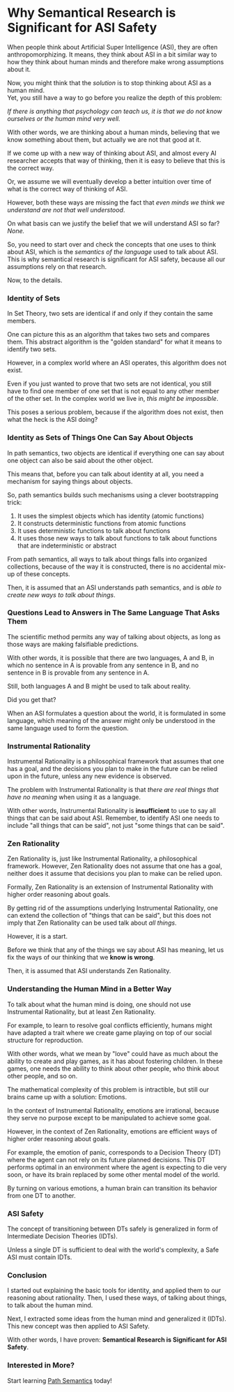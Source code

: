 # Why Semantical Research is Significant for ASI Safety

When people think about Artificial Super Intelligence (ASI), they are often anthropomorphizing.
It means, they think about ASI in a bit similar way to how they think about human minds and
therefore make wrong assumptions about it.

Now, you might think that the *solution* is to stop thinking about ASI as a human mind.  
Yet, you still have a way to go before you realize the depth of this problem:

*If there is anything that psychology can teach us, it is that we do not know ourselves or the human mind very well.*

With other words, we are thinking about a human minds, believing that we know something about them,
but actually we are not that good at it.

If we come up with a new way of thinking about ASI,
and almost every AI researcher accepts that way of thinking,
then it is easy to believe that this is the correct way.

Or, we assume we will eventually develop a better intuition over time of what is the correct way of thinking of ASI.

However, both these ways are missing the fact that *even minds we think we understand are not that well understood*.

On what basis can we justify the belief that we will understand ASI so far? *None.*

So, you need to start over and check the concepts that one uses to think about ASI,
which is the *semantics of the language* used to talk about ASI.
This is why semantical research is significant for ASI safety,
because all our assumptions rely on that research.

Now, to the details.

### Identity of Sets

In Set Theory, two sets are identical if and only if they contain the same members.

One can picture this as an algorithm that takes two sets and compares them.
This abstract algorithm is the "golden standard" for what it means to identify two sets.

However, in a complex world where an ASI operates, this algorithm does not exist.

Even if you just wanted to prove that two sets are not identical,
you still have to find one member of one set that is not equal to any other member of the other set.
In the complex world we live in, *this might be impossible*.

This poses a serious problem, because if the algorithm does not exist, then what the heck is the ASI doing?

### Identity as Sets of Things One Can Say About Objects

In path semantics, two objects are identical if everything one can say about one object can
also be said about the other object.

This means that, before you can talk about identity at all, you need a mechanism for saying things about objects.

So, path semantics builds such mechanisms using a clever bootstrapping trick:

1. It uses the simplest objects which has identity (atomic functions)
2. It constructs deterministic functions from atomic functions
3. It uses deterministic functions to talk about functions
4. It uses those new ways to talk about functions to talk about functions that are indeterministic or abstract

From path semantics, all ways to talk about things falls into organized collections,
because of the way it is constructed, there is no accidental mix-up of these concepts.

Then, it is assumed that an ASI understands path semantics, and is *able to create new ways to talk about things*.

### Questions Lead to Answers in The Same Language That Asks Them

The scientific method permits any way of talking about objects, as long as those ways are making falsifiable predictions.

With other words, it is possible that there are two languages, A and B,
in which no sentence in A is provable from any sentence in B,
and no sentence in B is provable from any sentence in A.

Still, both languages A and B might be used to talk about reality.

Did you get that?

When an ASI formulates a question about the world,
it is formulated in some language,
which meaning of the answer might only be understood in the same language used to form the question.

### Instrumental Rationality

Instrumental Rationality is a philosophical framework that assumes that one has a goal,
and the decisions you plan to make in the future can be relied upon in the future,
unless any new evidence is observed.

The problem with Instrumental Rationality is that *there are real things that have no meaning* when using it as a language.

With other words, Instrumental Rationality is **insufficient** to use to say all things that can be said about ASI.
Remember, to identify ASI one needs to include "all things that can be said",
not just "some things that can be said".

### Zen Rationality

Zen Rationality is, just like Instrumental Rationality, a philosophical framework.
However, Zen Rationality does not assume that one has a goal,
neither does it assume that decisions you plan to make can be relied upon.

Formally, Zen Rationality is an extension of Instrumental Rationality with higher order reasoning about goals.

By getting rid of the assumptions underlying Instrumental Rationality,
one can extend the collection of "things that can be said",
but this does not imply that Zen Rationality can be used talk about *all things*.

However, it is a start.

Before we think that any of the things we say about ASI has meaning,
let us fix the ways of our thinking that we **know is wrong**.

Then, it is assumed that ASI understands Zen Rationality.

### Understanding the Human Mind in a Better Way

To talk about what the human mind is doing, one should not use Instrumental Rationality, but at least Zen Rationality.

For example, to learn to resolve goal conflicts efficiently,
humans might have adapted a trait where we create game playing on top of our social structure for reproduction.

With other words, what we mean by "love" could have as much about the ability to create and play games,
as it has about fostering children.
In these games, one needs the ability to think about other people, who think about other people, and so on.

The mathematical complexity of this problem is intractible, but still our brains came up with a solution: Emotions.

In the context of Instrumental Rationality, emotions are irrational,
because they serve no purpose except to be manipulated to achieve some goal.

However, in the context of Zen Rationality, emotions are efficient ways of higher order reasoning about goals.

For example, the emotion of panic, corresponds to a Decision Theory (DT)
where the agent can not rely on its future planned decisions.
This DT performs optimal in an environment where the agent is expecting to die very soon,
or have its brain replaced by some other mental model of the world.

By turning on various emotions, a human brain can transition its behavior from one DT to another.

### ASI Safety

The concept of transitioning between DTs safely is generalized in form of Intermediate Decision Theories (IDTs).

Unless a single DT is sufficient to deal with the world's complexity, a Safe ASI must contain IDTs.

### Conclusion

I started out explaining the basic tools for identity, and applied them to our reasoning about rationality.
Then, I used these ways, of talking about things, to talk about the human mind.

Next, I extracted some ideas from the human mind and generalized it (IDTs).
This new concept was then applied to ASI Safety.

With other words, I have proven: **Semantical Research is Significant for ASI Safety**.

### Interested in More?

Start learning [Path Semantics](https://github.com/advancedresearch/path_semantics) today!
